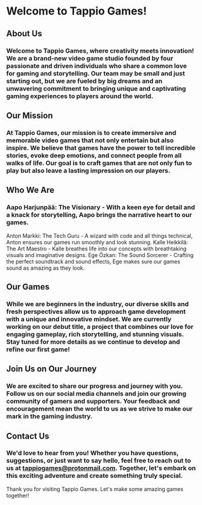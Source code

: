 # Welcome to Tappio Games!
## About Us
### Welcome to Tappio Games, where creativity meets innovation! We are a brand-new video game studio founded by four passionate and driven individuals who share a common love for gaming and storytelling. Our team may be small and just starting out, but we are fueled by big dreams and an unwavering commitment to bringing unique and captivating gaming experiences to players around the world.

## Our Mission
### At Tappio Games, our mission is to create immersive and memorable video games that not only entertain but also inspire. We believe that games have the power to tell incredible stories, evoke deep emotions, and connect people from all walks of life. Our goal is to craft games that are not only fun to play but also leave a lasting impression on our players.

## Who We Are
### Aapo Harjunpää: The Visionary - With a keen eye for detail and a knack for storytelling, Aapo brings the narrative heart to our games.
Anton Markki: The Tech Guru - A wizard with code and all things technical, Anton ensures our games run smoothly and look stunning.
Kalle Heikkilä: The Art Maestro - Kalle breathes life into our concepts with breathtaking visuals and imaginative designs.
Ege Özkan: The Sound Sorcerer - Crafting the perfect soundtrack and sound effects, Ege makes sure our games sound as amazing as they look.

## Our Games
### While we are beginners in the industry, our diverse skills and fresh perspectives allow us to approach game development with a unique and innovative mindset. We are currently working on our debut title, a project that combines our love for engaging gameplay, rich storytelling, and stunning visuals. Stay tuned for more details as we continue to develop and refine our first game!

## Join Us on Our Journey
### We are excited to share our progress and journey with you. Follow us on our social media channels and join our growing community of gamers and supporters. Your feedback and encouragement mean the world to us as we strive to make our mark in the gaming industry.

## Contact Us
### We'd love to hear from you! Whether you have questions, suggestions, or just want to say hello, feel free to reach out to us at tappiogames@protonmail.com. Together, let's embark on this exciting adventure and create something truly special.

Thank you for visiting Tappio Games. Let's make some amazing games together!
